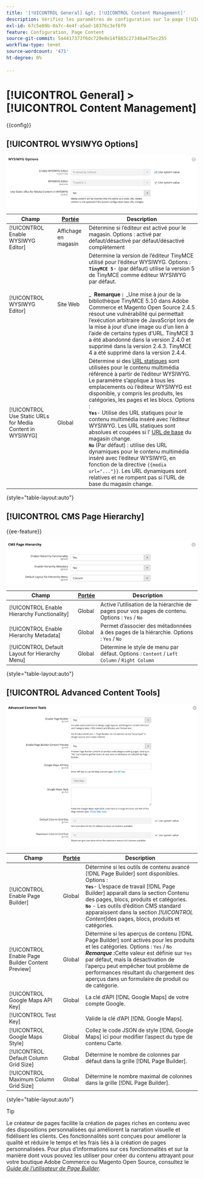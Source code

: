 ```yaml
---
title: '[!UICONTROL General] &gt; [!UICONTROL Content Management]'
description: Vérifiez les paramètres de configuration sur la page [!UICONTROL General] &gt; [!UICONTROL Content Management] de l’administrateur Commerce.
exl-id: 67c5e89b-0a7c-4e4f-a5ad-10376c3ef6f9
feature: Configuration, Page Content
source-git-commit: 5a4417373f6dc720e8e14f883c27348a475ec255
workflow-type: tm+mt
source-wordcount: '471'
ht-degree: 0%

---
```


# [!UICONTROL General] > [!UICONTROL Content Management]

{{config}}

## [!UICONTROL WYSIWYG Options]

![Options WYSIWYG](./assets/content-management-wysiwyg-options.png)<!-- zoom -->

<!-- [WYSIWYG Options](https://experienceleague.adobe.com/en/docs/commerce-admin/content-design/wysiwyg/editor) -->

| Champ | [Portée](../../getting-started/websites-stores-views.md#scope-settings) | Description |
|--- |--- |--- |
| [!UICONTROL Enable WYSIWYG Editor] | Affichage en magasin | Détermine si l’éditeur est activé pour le magasin. Options : activé par défaut/désactivé par défaut/désactivé complètement |
| [!UICONTROL WYSIWYG Editor] | Site Web | Détermine la version de l’éditeur TinyMCE utilisé pour l’éditeur WYSIWYG. Options : <br/>**`TinyMCE 5`**- (par défaut) utilise la version 5 de TinyMCE comme éditeur WYSIWYG par défaut.<br><br>_ **&#x200B; Remarque : &#x200B;** _Une mise à jour de la bibliothèque TinyMCE 5.10 dans Adobe Commerce et Magento Open Source 2.4.5 résout une vulnérabilité qui permettait l’exécution arbitraire de JavaScript lors de la mise à jour d’une image ou d’un lien à l’aide de certains types d’URL. TinyMCE 3 a été abandonné dans la version 2.4.0 et supprimé dans la version 2.4.3. TinyMCE 4 a été supprimé dans la version 2.4.4. |
| [!UICONTROL Use Static URLs for Media Content in WYSIWYG] | Global | Détermine si des [URL statiques](../../content-design/catalog-urls-dynamic-media.md) sont utilisées pour le contenu multimédia référencé à partir de l’éditeur WYSIWYG. Le paramètre s’applique à tous les emplacements où l’éditeur WYSIWYG est disponible, y compris les produits, les catégories, les pages et les blocs. Options : <br/>**`Yes`**- Utilise des URL statiques pour le contenu multimédia inséré avec l’éditeur WYSIWYG. Les URL statiques sont absolues et coupées si l’ [URL de base](../../stores-purchase/store-urls.md) du magasin change.<br/>**`No`** (Par défaut) : utilise des URL dynamiques pour le contenu multimédia inséré avec l’éditeur WYSIWYG, en fonction de la directive `{{media url="..."}}`. Les URL dynamiques sont relatives et ne rompent pas si l’URL de base du magasin change. |

{style="table-layout:auto"}

## [!UICONTROL CMS Page Hierarchy]

{{ee-feature}}

![Hiérarchie de page CMS](./assets/content-management-cms-page-hierarchy.png)<!-- zoom -->

<!--[CMS Page Hierarchy](https://experienceleague.adobe.com/en/docs/commerce-admin/content-design/elements/pages/page-hierarchy) -->

| Champ | [Portée](../../getting-started/websites-stores-views.md#scope-settings) | Description |
|--- |--- |--- |
| [!UICONTROL Enable Hierarchy Functionality] | Global | Active l’utilisation de la hiérarchie de pages pour vos pages de contenu. Options : `Yes` / `No` |
| [!UICONTROL Enable Hierarchy Metadata] | Global | Permet d’associer des métadonnées à des pages de la hiérarchie. Options : `Yes` / `No` |
| [!UICONTROL Default Layout for Hierarchy Menu] | Global | Détermine le style de menu par défaut. Options : `Content` / `Left Column` / `Right Column` |

{style="table-layout:auto"}

## [!UICONTROL Advanced Content Tools]

![Outils de contenu avancé](./assets/content-management-advanced-content-tools.png)<!-- zoom -->

<!-- [Advanced Content Tools](https://experienceleague.adobe.com/en/docs/commerce-admin/page-builder/walkthrough/3-catalog-content) -->

| Champ | [Portée](../../getting-started/websites-stores-views.md#scope-settings) | Description |
|--- |--- |--- |
| [!UICONTROL Enable Page Builder] | Global | Détermine si les outils de contenu avancé [!DNL Page Builder] sont disponibles. Options : <br/>**`Yes`**- L’espace de travail [!DNL Page Builder] apparaît dans la section Contenu des pages, blocs, produits et catégories.<br/>**`No`** - Les outils d’édition CMS standard apparaissent dans la section _[!UICONTROL Content]_&#x200B;des pages, blocs, produits et catégories. |
| [!UICONTROL Enable Page Builder Content Preview] | Global | Détermine si les aperçus de contenu [!DNL Page Builder] sont activés pour les produits et les catégories. Options : `Yes` / `No` <br/>**_Remarque :_**&#x200B;Cette valeur est définie sur `Yes` par défaut, mais la désactivation de l’aperçu peut empêcher tout problème de performances résultant du chargement des aperçus dans un formulaire de produit ou de catégorie. |
| [!UICONTROL Google Maps API Key] | Global | La clé d’API [!DNL Google Maps] de votre compte Google. |
| [!UICONTROL Test Key] |  | Valide la clé d’API [!DNL Google Maps]. |
| [!UICONTROL Google Maps Style] | Global | Collez le code JSON de style [!DNL Google Maps] ici pour modifier l’aspect du type de contenu Carte. |
| [!UICONTROL Default Column Grid Size] | Global | Détermine le nombre de colonnes par défaut dans la grille [!DNL Page Builder]. |
| [!UICONTROL Maximum Column Grid Size] | Global | Détermine le nombre maximal de colonnes dans la grille [!DNL Page Builder]. |

{style="table-layout:auto"}

>[!TIP]
>
>Le créateur de pages facilite la création de pages riches en contenu avec des dispositions personnalisées qui améliorent la narration visuelle et fidélisent les clients. Ces fonctionnalités sont conçues pour améliorer la qualité et réduire le temps et les frais liés à la création de pages personnalisées. Pour plus d’informations sur ces fonctionnalités et sur la manière dont vous pouvez les utiliser pour créer du contenu attrayant pour votre boutique Adobe Commerce ou Magento Open Source, consultez le [_Guide de l’utilisateur de Page Builder_](../../page-builder/guide-overview.md).
